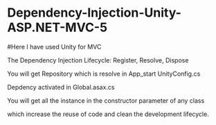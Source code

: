 # Dependency-Injection-Unity-ASP.NET-MVC-5

#Here I have used Unity for MVC

The Dependency Injection Lifecycle: Register, Resolve, Dispose

You will get Repository which is resolve in App_start UnityConfig.cs

Depdency activated in Global.asax.cs

You will get all the instance in the constructor parameter of any class

which increase the reuse of code and clean the development lifecycle.


